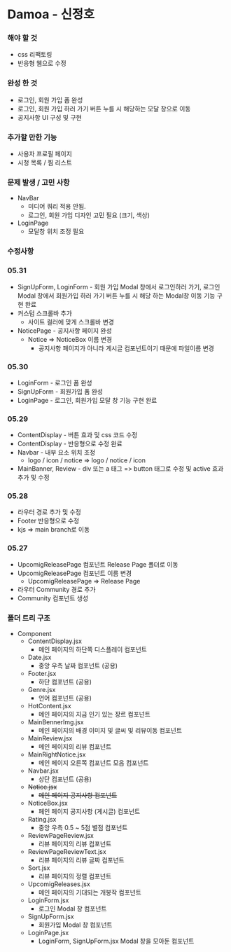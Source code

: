 # Damoa - 신정호

### 해야 할 것

- css 리팩토링
- 반응형 웹으로 수정

### 완성 한 것

- 로그인, 회원 가입 폼 완성
- 로그인, 회원 가입 하러 가기 버튼 누를 시 해당하는 모달 창으로 이동
- 공지사항 UI 구성 및 구현

### 추가할 만한 기능

- 사용자 프로필 페이지
- 시청 목록 / 찜 리스트

### 문제 발생 / 고민 사항

- NavBar
  - 미디어 쿼리 적용 안됨.
  - 로그인, 회원 가입 디자인 고민 필요 (크기, 색상)
- LoginPage
  - 모달창 위치 조정 필요

### 수정사항

### 05.31

- SignUpForm, LoginForm - 회원 가입 Modal 창에서 로그인하러 가기, 로그인 Modal 창에서 회원가입 하러 가기 버튼 누를 시 해당 하는 Modal창 이동 기능 구현 완료
- 커스텀 스크롤바 추가
  - 사이트 컬러에 맞게 스크롤바 변경
- NoticePage - 공지사항 페이지 완성
  - Notice => NoticeBox 이름 변경
    - 공지사항 페이지가 아니라 게시글 컴포넌트이기 때문에 파일이름 변경

### 05.30

- LoginForm - 로그인 폼 완성
- SignUpForm - 회원가입 폼 완성
- LoginPage - 로그인, 회원가입 모달 창 기능 구현 완료

### 05.29

- ContentDisplay - 버튼 효과 및 css 코드 수정
- ContentDisplay - 반응형으로 수정 완료
- Navbar - 내부 요소 위치 조정
  - logo / icon / notice => logo / notice / icon
- MainBanner, Review - div 또는 a 태그 => button 태그로 수정 및 active 효과 추가 및 수정

### 05.28

- 라우터 경로 추가 및 수정
- Footer 반응형으로 수정
- kjs => main branch로 이동

### 05.27

- UpcomigReleasePage 컴포넌트 Release Page 폴더로 이동
- UpcomigReleasePage 컴포넌트 이름 변경
  - UpcomigReleasePage => Release Page
- 라우터 Community 경로 추가
- Community 컴포넌트 생성

### 폴더 트리 구조

- Component
  - ContentDisplay.jsx
    - 메인 페이지의 하단쪽 디스플레이 컴포넌트
  - Date.jsx
    - 중앙 우측 날짜 컴포넌트 (공용)
  - Footer.jsx
    - 하단 컴포넌트 (공용)
  - Genre.jsx
    - 언어 컴포넌트 (공용)
  - HotContent.jsx
    - 메인 페이지의 지금 인기 있는 장르 컴포넌트
  - MainBennerImg.jsx
    - 메인 페이지의 배경 이미지 및 글씨 및 리뷰이동 컴포넌트
  - MainReview.jsx
    - 메인 페이지의 리뷰 컴포넌트
  - MainRightNotice.jsx
    - 메인 페이지 오른쪽 컴포넌트 모음 컴포넌트
  - Navbar.jsx
    - 상단 컴포넌트 (공용)
  - ~~Notice.jsx~~
    - ~~메인 페이지 공지사항 컴포넌트~~
  - NoticeBox.jsx
    - 페인 페이지 공지사항 (게시글) 컴포넌트
  - Rating.jsx
    - 중앙 우측 0.5 ~ 5점 별점 컴포넌트
  - ReviewPageReview.jsx
    - 리뷰 페이지의 리뷰 컴포넌트
  - ReviewPageReviewText.jsx
    - 리뷰 페이지의 리뷰 글짜 컴포넌트
  - Sort.jsx
    - 리뷰 페이지의 정렬 컴포넌트
  - UpcomigReleases.jsx
    - 메인 페이지의 기대되는 개봉작 컴포넌트
  - LoginForm.jsx
    - 로그인 Modal 창 컴포넌트
  - SignUpForm.jsx
    - 회원가입 Modal 창 컴포넌트
  - LoginPage.jsx
    - LoginForm, SignUpForm.jsx Modal 창을 모아둔 컴포넌트
